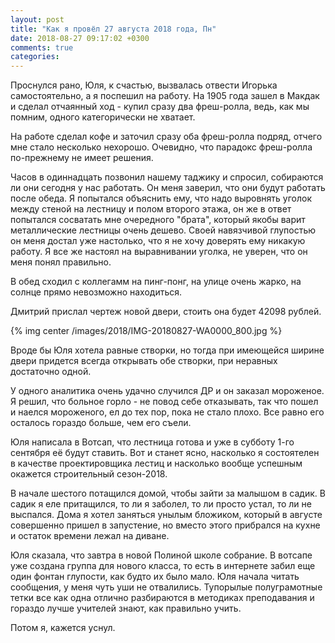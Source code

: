 ```yaml
---
layout: post
title: "Как я провёл 27 августа 2018 года, Пн"
date: 2018-08-27 09:17:02 +0300
comments: true
categories: 
---
```

Проснулся рано, Юля, к счастью, вызвалась отвести Игорька самостоятельно, а я поспешил на работу. На 1905 года зашел в Макдак и сделал отчаянный ход - купил сразу два фреш-ролла, ведь, как мы помним, одного категорически не хватает.

На работе сделал кофе и заточил сразу оба фреш-ролла подряд, отчего мне стало несколько нехорошо. Очевидно, что парадокс фреш-ролла по-прежнему не имеет решения.

Часов в одиннадцать позвонил нашему таджику и спросил, собираются ли они сегодня у нас работать. Он меня заверил, что они будут работать после обеда. Я попытался объяснить ему, что надо выровнять уголок между стеной на лестницу и полом второго этажа, он же в ответ попытался сосватать мне очередного "брата", который якобы варит металлические лестницы очень дешево. Своей навязчивой глупостью он меня достал уже настолько, что я не хочу доверять ему никакую работу. Я все же настоял на выравнивании уголка, не уверен, что он меня понял правильно.
 
В обед сходил с коллегамм на пинг-понг, на улице очень жарко, на солнце прямо невозможно находиться. 

Дмитрий прислал чертеж новой двери, стоить она будет 42098 рублей.

{% img center /images/2018/IMG-20180827-WA0000_800.jpg %}

Вроде бы Юля хотела равные створки, но тогда при имеющейся ширине двери придется всегда открывать обе створки, при неравных достаточно одной.

У одного аналитика очень удачно случился ДР и он заказал мороженое. Я решил, что больное горло - не повод себе отказывать, так что пошел и наелся мороженого, ел до тех пор, пока не стало плохо. Все равно его осталось гораздо больше, чем его съели.

Юля написала в Вотсап, что лестница готова и уже в субботу 1-го сентября её будут ставить. Вот и станет ясно, насколько я состоятелен в качестве проектировщика лестиц и насколько вообще успешным окажется строительный сезон-2018.

В начале шестого потащился домой, чтобы зайти за малышом в садик. В садик я еле притащился, то ли я заболел, то ли просто устал, то ли не выспался. Дома я хотел заняться унылым бложиком, который в августе совершенно пришел в запустение, но вместо этого прибрался на кухне и остаток времени лежал на диване.

Юля сказала, что завтра в новой Полиной школе собрание. В вотсапе уже создана группа для нового класса, то есть в интернете забил еще один фонтан глупости, как будто их было мало. Юля начала читать сообщения, у меня чуть уши не отвалились. Тупорылые полуграмотные тетки все как одна отлично разбираются в методиках преподавания и гораздо лучше учителей знают, как правильно учить.

Потом я, кажется уснул.